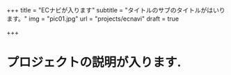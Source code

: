 +++
title = "ECナビが入ります"
subtitle = "タイトルのサブのタイトルがはいります。"
img = "pic01.jpg"
url = "projects/ecnavi"
draft = true

+++

<h1>プロジェクトの説明が入ります.</h1>

